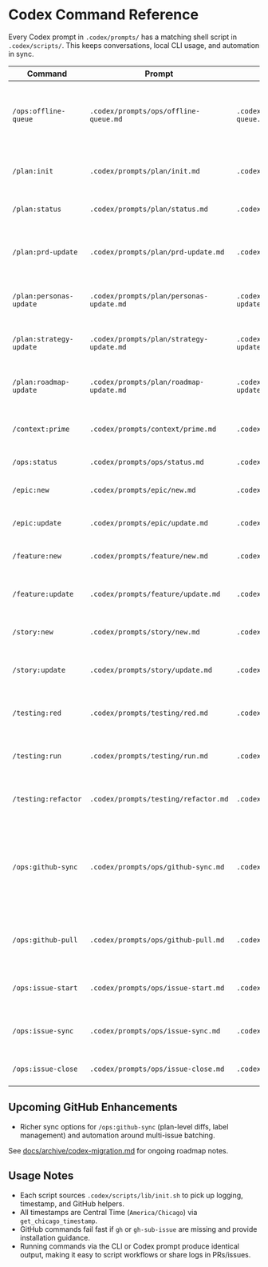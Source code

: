 # Codex Command Reference

Every Codex prompt in `.codex/prompts/` has a matching shell script in `.codex/scripts/`. This keeps conversations, local CLI usage, and automation in sync.

| Command | Prompt | Script | Purpose |
| --- | --- | --- | --- |
| `/ops:offline-queue` | `.codex/prompts/ops/offline-queue.md` | `.codex/scripts/ops/offline-queue.sh` | Inspect/export (`--export`), replay (filters: `--epic`, `--type`, `--force`, `--prune`, `--report`), or clear `.codex/product-plan/offline-sync-queue.log`. |
| `/plan:init` | `.codex/prompts/plan/init.md` | `.codex/scripts/plan/init.sh` | Validate the existing product plan, enforce `gh` + `gh-sub-issue`, and record a revision entry. |
| `/plan:status` | `.codex/prompts/plan/status.md` | `.codex/scripts/plan/status.sh` | Summarize product stats (epics, features, stories) plus revision data. |
| `/plan:prd-update` | `.codex/prompts/plan/prd-update.md` | `.codex/scripts/plan/prd-update.sh` | Update PRD metadata/overview fields, manage goal lists, and append revision entries. |
| `/plan:personas-update` | `.codex/prompts/plan/personas-update.md` | `.codex/scripts/plan/personas-update.sh` | Merge persona/buyer/influencer data by id/role and record revisions. |
| `/plan:strategy-update` | `.codex/prompts/plan/strategy-update.md` | `.codex/scripts/plan/strategy-update.sh` | Update strategic goals/choices/themes, commercialization notes, and log revisions. |
| `/plan:roadmap-update` | `.codex/prompts/plan/roadmap-update.md` | `.codex/scripts/plan/roadmap-update.sh` | Merge roadmap metadata, horizons, risks, and questions with revision logging. |
| `/context:prime` | `.codex/prompts/context/prime.md` | `.codex/scripts/context/prime.sh` | Prime a Codex session with plan highlights, revisions, and epics/feature snapshots. |
| `/ops:status` | `.codex/prompts/ops/status.md` | `.codex/scripts/ops/status.sh` | Show operational metrics and data-quality flags. |
| `/epic:new` | `.codex/prompts/epic/new.md` | `.codex/scripts/epic/new.sh` | Scaffold a new epic YAML with sequential IDs and revision logging. |
| `/epic:update` | `.codex/prompts/epic/update.md` | `.codex/scripts/epic/update.sh` | Edit existing epic metadata/overview fields. |
| `/feature:new` | `.codex/prompts/feature/new.md` | `.codex/scripts/feature/new.sh` | Add a feature under an epic (auto IDs, timestamping). |
| `/feature:update` | `.codex/prompts/feature/update.md` | `.codex/scripts/feature/update.sh` | Update feature overview metadata (description, user value, priority, facilitator). |
| `/story:new` | `.codex/prompts/story/new.md` | `.codex/scripts/story/new.sh` | Create a user story with full metadata and log the change. |
| `/story:update` | `.codex/prompts/story/update.md` | `.codex/scripts/story/update.sh` | Update story metadata and rewrite acceptance criteria using `--acceptance "ID|Given|When|Then"`. |
| `/testing:red` | `.codex/prompts/testing/red.md` | `.codex/scripts/testing/red.sh` | Run a targeted command expecting failure, confirm red phase, and journal the result. |
| `/testing:run` | `.codex/prompts/testing/run.md` | `.codex/scripts/testing/run.sh` | Execute tests, log output under `tests/logs/`, and stamp execution windows in Central Time. |
| `/testing:refactor` | `.codex/prompts/testing/refactor.md` | `.codex/scripts/testing/refactor.sh` | Verify the suite stays green during refactor/cleanup and journal the success. |
| `/ops:github-sync` | `.codex/prompts/ops/github-sync.md` | `.codex/scripts/ops/github-sync.sh` | Preview/apply GitHub updates with type filters, cached `--diff`, label add/remove flags, `--select` filtering, JSON `--report`, and `--local-only` plan-only updates (skips logged to `offline-sync-queue.log`). |
| `/ops:github-pull` | `.codex/prompts/ops/github-pull.md` | `.codex/scripts/ops/github-pull.sh` | Refresh plan metadata from existing GitHub issues (`--apply`, `--local-only`, `--note`, `--type`, `--epic`). |
| `/ops:issue-start` | `.codex/prompts/ops/issue-start.md` | `.codex/scripts/ops/issue-start.sh` | Mark an issue in progress, append to the local log, and optionally assign via GitHub. |
| `/ops:issue-sync` | `.codex/prompts/ops/issue-sync.md` | `.codex/scripts/ops/issue-sync.sh` | Record progress notes, refresh timestamps, and optionally comment on the GitHub issue. |
| `/ops:issue-close` | `.codex/prompts/ops/issue-close.md` | `.codex/scripts/ops/issue-close.sh` | Close the issue, set local status to `done`, and log completion details. |

## Upcoming GitHub Enhancements

- Richer sync options for `/ops:github-sync` (plan-level diffs, label management) and automation around multi-issue batching.

See [docs/archive/codex-migration.md](docs/archive/codex-migration.md#upcoming-github-command-design) for ongoing roadmap notes.

## Usage Notes

- Each script sources `.codex/scripts/lib/init.sh` to pick up logging, timestamp, and GitHub helpers.
- All timestamps are Central Time (`America/Chicago`) via `get_chicago_timestamp`.
- GitHub commands fail fast if `gh` or `gh-sub-issue` are missing and provide installation guidance.
- Running commands via the CLI or Codex prompt produce identical output, making it easy to script workflows or share logs in PRs/issues.
